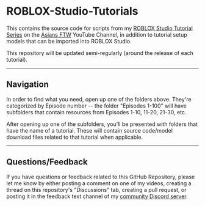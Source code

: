 # ROBLOX-Studio-Tutorials
This contains the source code for scripts from my [ROBLOX Studio Tutorial Series](https://www.youtube.com/playlist?list=PLib8lkKsQ4i4Ik77nxD78NfMoeUoS_9w7) on the [Asians FTW](https://www.youtube.com/AsiansFTW) YouTube Channel, in addition to tutorial setup models that can be imported into ROBLOX Studio.

This repository will be updated semi-regularly (around the release of each tutorial).

---

## Navigation

In order to find what you need, open up one of the folders above. They're categorized by Episode number -- the folder "Episodes 1-100" will have subfolders that contain resources from Episodes 1-10, 11-20, 21-30, etc.

After opening up one of the subfolders, you'll be presented with folders that have the name of a tutorial. These will contain source code/model download files related to that tutorial when applicable.

---

## Questions/Feedback

If you have questions or feedback related to this GitHub Repository, please let me know by either posting a comment on one of my videos, creating a thread on this repository's "Discussions" tab, creating a pull request, or posting it in the feedback text channel of my [community Discord server](https://discord.gg/RNtmZVC).
